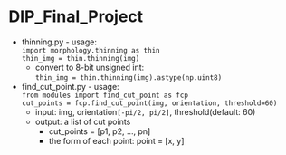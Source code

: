 # DIP_Final_Project

* thinning.py - usage: \
  `import morphology.thinning as thin` \
  `thin_img = thin.thinning(img)`
  * convert to 8-bit unsigned int: \
    `thin_img = thin.thinning(img).astype(np.uint8)`
* find_cut_point.py - usage: \
  `from modules import find_cut_point as fcp` \
  `cut_points = fcp.find_cut_point(img, orientation, threshold=60)`
  * input: img, orientation`[-pi/2, pi/2]`, threshold(default: 60)
  * output: a list of cut points
    * cut_points = [p1, p2, ..., pn]
    * the form of each point: point = [x, y]
